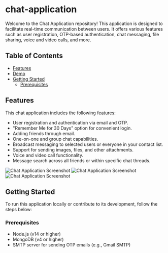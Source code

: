 # chat-application

Welcome to the Chat Application repository! This application is designed to facilitate real-time communication between users. It offers various features such as user registration, OTP-based authentication, chat messaging, file sharing, voice and video calls, and more.

## Table of Contents

- [Features](#features)
- [Demo](#demo)
- [Getting Started](#getting-started)
  - [Prerequisites](#prerequisites)

## Features

This chat application includes the following features:

- User registration and authentication via email and OTP.
- "Remember Me for 30 Days" option for convenient login.
- Adding friends through email.
- One-on-one and group chat capabilities.
- Broadcast messaging to selected users or everyone in your contact list.
- Support for sending images, files, and other attachments.
- Voice and video call functionality.
- Message search across all friends or within specific chat threads.


![Chat Application Screenshot](https://i.imgur.com/hcHvkrm.png)
![Chat Application Screenshot](https://i.imgur.com/V5JEkUY.png)
![Chat Application Screenshot](https://i.imgur.com/dQ7dt0y.png)

## Getting Started

To run this application locally or contribute to its development, follow the steps below:

### Prerequisites

- Node.js (v14 or higher)
- MongoDB (v4 or higher)
- SMTP server for sending OTP emails (e.g., Gmail SMTP)
